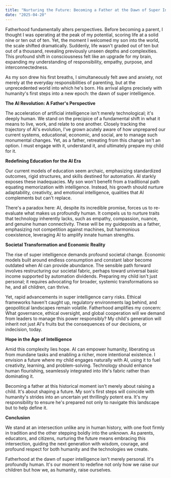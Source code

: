 ```yaml
---
title: "Nurturing the Future: Becoming a Father at the Dawn of Super Intelligence"
date: "2025-04-20"
---
```


Fatherhood fundamentally alters perspectives. Before becoming a parent, I thought I was operating at the peak of my potential, scoring life at a solid nine or ten out of ten. Yet, the moment I welcomed my son into the world, the scale shifted dramatically. Suddenly, life wasn't graded out of ten but out of a thousand, revealing previously unseen depths and complexities. This profound shift in consciousness felt like an upgrade for my brain, expanding my understanding of responsibility, empathy, purpose, and interconnectedness.

As my son drew his first breaths, I simultaneously felt awe and anxiety, not merely at the everyday responsibilities of parenting, but at the unprecedented world into which he's born. His arrival aligns precisely with humanity's first steps into a new epoch: the dawn of super intelligence.

**The AI Revolution: A Father's Perspective**

The acceleration of artificial intelligence isn't merely technological; it's deeply human. We stand on the precipice of a fundamental shift in what it means to live, work, and relate to one another. Closely tracking the trajectory of AI's evolution, I've grown acutely aware of how unprepared our current systems, educational, economic, and social, are to manage such monumental changes. Yet, as a father, retreating from this change isn't an option. I must engage with it, understand it, and ultimately prepare my child for it.

**Redefining Education for the AI Era**

Our current models of education seem archaic, emphasizing standardized outcomes, rigid structures, and skills destined for automation. AI starkly exposes these inadequacies. My son won't benefit from a traditional path equating memorization with intelligence. Instead, his growth should nurture adaptability, creativity, and emotional intelligence, qualities that AI complements but can't replace.

There's a paradox here: AI, despite its incredible promise, forces us to re-evaluate what makes us profoundly human. It compels us to nurture traits that technology inherently lacks, such as empathy, compassion, nuance, and genuine human connectivity. These will be my guideposts as a father, emphasizing not competition against machines, but harmonious coexistence, leveraging AI to amplify innate human strengths.

**Societal Transformation and Economic Reality**

The rise of super intelligence demands profound societal change. Economic models built around endless consumption and constant labor become outdated when AI can provide abundance. The sensible path forward involves restructuring our societal fabric, perhaps toward universal basic income supported by automation dividends. Preparing my child isn't just personal; it requires advocating for broader, systemic transformations so he, and all children, can thrive.

Yet, rapid advancements in super intelligence carry risks. Ethical frameworks haven't caught up, regulatory environments lag behind, and geopolitical landscapes remain volatile. Fatherhood amplifies my concern: What governance, ethical oversight, and global cooperation will we demand from leaders to manage this power responsibly? My child's generation will inherit not just AI's fruits but the consequences of our decisions, or indecision, today.

**Hope in the Age of Intelligence**

Amid this complexity lies hope. AI can empower humanity, liberating us from mundane tasks and enabling a richer, more intentional existence. I envision a future where my child engages naturally with AI, using it to fuel creativity, learning, and problem-solving. Technology should enhance human flourishing, seamlessly integrated into life's fabric rather than dominating it.

Becoming a father at this historical moment isn't merely about raising a child. It's about shaping a future. My son's first steps will coincide with humanity's strides into an uncertain yet thrillingly potent era. It's my responsibility to ensure he's prepared not only to navigate this landscape but to help define it.

**Conclusion**

We stand at an intersection unlike any in human history, with one foot firmly in tradition and the other stepping boldly into the unknown. As parents, educators, and citizens, nurturing the future means embracing this intersection, guiding the next generation with wisdom, courage, and profound respect for both humanity and the technologies we create.

Fatherhood at the dawn of super intelligence isn't merely personal. It's profoundly human. It's our moment to redefine not only how we raise our children but how we, as humanity, raise ourselves.